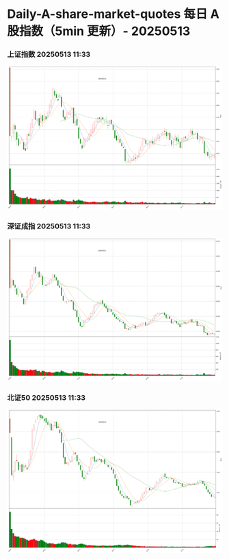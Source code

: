 
# Daily-A-share-market-quotes 每日 A 股指数（5min 更新）- 20250513

### 上证指数 20250513 11:33
![](./fig/2025/5/20250513-sh000001.png)

### 深证成指 20250513 11:33
![](./fig/2025/5/20250513-sz399001.png)

### 北证50 20250513 11:33
![](./fig/2025/5/20250513-bj899050.png)
